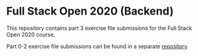 # Full Stack Open 2020 (Backend)

This repository contains part 3 exercise file submissions for the Full Stack Open 2020 course.

Part 0-2 exercise file submissions can be found in a separate [repository](https://github.com/TarmoJussila/full-stack-open-2020).
